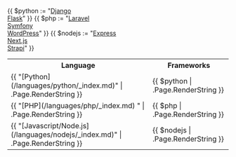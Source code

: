 {{ $python := "[Django](/get-started/stacks/django.md)<br/>[Flask](/get-started/stacks/flask.md)" }}
{{ $php := "[Laravel](/get-started/stacks/laravel)<br/>[Symfony](/get-started/stacks/symfony/_index.md)<br/>[WordPress](/get-started/stacks/wordpress.md)" }}
{{ $nodejs := "[Express](/get-started/stacks/express)<br/>[Next.js](/get-started/stacks/nextjs.md)<br/>[Strapi](/get-started/stacks/strapi/_index.md)" }}

<table>
  <tr>
    <th>Language</th>
    <th>Frameworks</th>
  </tr>
  <tr>
    <td>{{ "[Python](/languages/python/_index.md)" | .Page.RenderString }}</td>
    <td>{{ $python | .Page.RenderString }}</td>
  </tr>
  <tr>
    <td>{{ "[PHP](/languages/php/_index.md)  " | .Page.RenderString }}</td>
    <td>{{ $php | .Page.RenderString }}</td>
  </tr>
    <tr>
    <td>{{ "[Javascript/Node.js](/languages/nodejs/_index.md)" | .Page.RenderString }}</td>
    <td>{{ $nodejs | .Page.RenderString }}</td>
  </tr>
</table>
